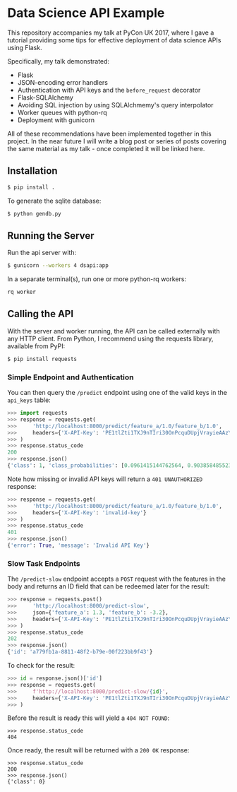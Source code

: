 # Data Science API Example

This repository accompanies my talk at PyCon UK 2017, where I gave a tutorial
providing some tips for effective deployment of data science APIs using Flask.

Specifically, my talk demonstrated:

* Flask
* JSON-encoding error handlers
* Authentication with API keys and the `before_request` decorator
* Flask-SQLAlchemy
* Avoiding SQL injection by using SQLAlchmemy's query interpolator
* Worker queues with python-rq
* Deployment with gunicorn

All of these recommendations have been implemented together in this project. In
the near future I will write a blog post or series of posts covering the same
material as my talk - once completed it will be linked here.

## Installation

```sh
$ pip install .
```

To generate the sqlite database:

```sh
$ python gendb.py
```

## Running the Server

Run the api server with:

```sh
$ gunicorn --workers 4 dsapi:app
```

In a separate terminal(s), run one or more python-rq workers:

```sh
rq worker
```

## Calling the API

With the server and worker running, the API can be called externally with any
HTTP client. From Python, I recommend using the requests library, available
from PyPI:

```sh
$ pip install requests
```

### Simple Endpoint and Authentication

You can then query the `/predict` endpoint using one of the valid keys in the
`api_keys` table:

```python
>>> import requests
>>> response = requests.get(
>>>     'http://localhost:8000/predict/feature_a/1.0/feature_b/1.0',
>>>     headers={'X-API-Key': 'PE1tlZti1TXJ9nTIri30OnPcquDUpjVrayieAAzY'}
>>> )
>>> response.status_code
200
>>> response.json()
{'class': 1, 'class_probabilities': [0.0961415144762564, 0.9038584855237436]})
```

Note how missing or invalid API keys will return a `401 UNAUTHORIZED` response:

```python
>>> response = requests.get(
>>>     'http://localhost:8000/predict/feature_a/1.0/feature_b/1.0',
>>>     headers={'X-API-Key': 'invalid-key'}
>>> )
>>> response.status_code
401
>>> response.json()
{'error': True, 'message': 'Invalid API Key'}
```

### Slow Task Endpoints

The `/predict-slow` endpoint accepts a `POST` request with the features in the
body and returns an ID field that can be redeemed later for the result:

```python
>>> response = requests.post()
>>>     'http://localhost:8000/predict-slow',
>>>     json={'feature_a': 1.3, 'feature_b': -3.2},
>>>     headers={'X-API-Key': 'PE1tlZti1TXJ9nTIri30OnPcquDUpjVrayieAAzY'}
>>> )
>>> response.status_code
202
>>> response.json()
{'id': 'a779fb1a-8811-48f2-b79e-00f223bb9f43'}
```

To check for the result:

```python
>>> id = response.json()['id']
>>> response = requests.get(
>>>     f'http://localhost:8000/predict-slow/{id}',
>>>     headers={'X-API-Key': 'PE1tlZti1TXJ9nTIri30OnPcquDUpjVrayieAAzY'}
>>> )
```

Before the result is ready this will yield a `404 NOT FOUND`:

```
>>> response.status_code
404
```

Once ready, the result will be returned with a `200 OK` response:

```
>>> response.status_code
200
>>> response.json()
{'class': 0}
```
